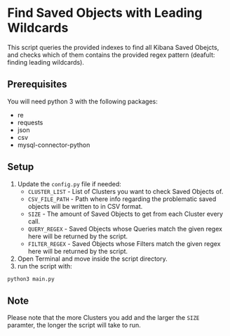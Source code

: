 # Find Saved Objects with Leading Wildcards
This script queries the provided indexes to find all Kibana Saved Obejcts, and checks which of them contains the provided regex pattern (deafult: finding leading wildcards).

## Prerequisites
You will need python 3 with the following packages:
- re
- requests
- json
- csv
- mysql-connector-python

## Setup
1. Update the `config.py` file if needed:
	- `CLUSTER_LIST` - List of Clusters you want to check Saved Objects of.
	- `CSV_FILE_PATH` - Path where info regarding the problematic saved objects will be written to in CSV format.
	- `SIZE` - The amount of Saved Objects to get from each Cluster every call.
	- `QUERY_REGEX` - Saved Objects whose Queries match the given regex here will be returned by the script. 
	- `FILTER_REGEX` - Saved Objects whose Filters match the given regex here will be returned by the script.
2. Open Terminal and move inside the script directory.
3. run the script with:
```bash
python3 main.py
```

## Note
Please note that the more Clusters you add and the larger the `SIZE` paramter, the longer the script will take to run.
